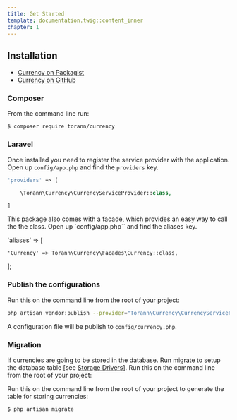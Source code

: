 ```yaml
---
title: Get Started
template: documentation.twig::content_inner
chapter: 1
---
```


## Installation

- [Currency on Packagist](https://packagist.org/packages/torann/currency)
- [Currency on GitHub](https://github.com/torann/laravel-currency)

### Composer

From the command line run:

```
$ composer require torann/currency
```

### Laravel

Once installed you need to register the service provider with the application. Open up `config/app.php` and find the `providers` key.

``` php
'providers' => [

    \Torann\Currency\CurrencyServiceProvider::class,

]
```

This package also comes with a facade, which provides an easy way to call the the class. Open up `config/app.php`` and find the aliases key.

'aliases' => [

    'Currency' => Torann\Currency\Facades\Currency::class,

];

### Publish the configurations

Run this on the command line from the root of your project:

```bash
php artisan vendor:publish --provider="Torann\Currency\CurrencyServiceProvider"
```

A configuration file will be publish to `config/currency.php`.

### Migration

If currencies are going to be stored in the database. Run migrate to setup the database table [see [Storage Drivers](/projects/laravel-currency/doc/storage-drivers.html)]. Run this on the command line from the root of your project:

Run this on the command line from the root of your project to generate the table for storing currencies:

```bash
$ php artisan migrate
```